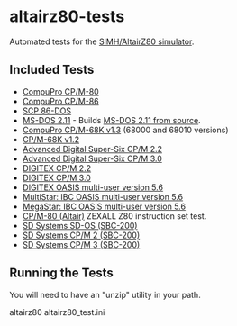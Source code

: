 # altairz80-tests
Automated tests for the [SIMH/AltairZ80 simulator](https://github.com/open-simh/simh).

## Included Tests

* [CompuPro CP/M-80](https://schorn.ch/cpm/zip/cpm86.zip)
* [CompuPro CP/M-86](https://schorn.ch/cpm/zip/cpm86.zip)
* [SCP 86-DOS](https://schorn.ch/cpm/zip/86dos.zip)
* [MS-DOS 2.11](https://github.com/hharte/altairz80-packages/tree/main/msdos211_test) - Builds [MS-DOS 2.11 from source](https://github.com/hharte/ms-dos).
* [CompuPro CP/M-68K v1.3](https://github.com/hharte/altairz80-packages/tree/main/ccpm68k13) (68000 and 68010 versions)
* [CP/M-68K v1.2](https://schorn.ch/cpm/zip/cpm68k.zip)
* [Advanced Digital Super-Six CP/M 2.2](https://github.com/hharte/altairz80-packages/tree/main/adc_cpm2)
* [Advanced Digital Super-Six CP/M 3.0](https://github.com/hharte/altairz80-packages/tree/main/adc_cpm3)
* [DIGITEX CP/M 2.2](https://github.com/hharte/altairz80-packages/tree/main/dig_cpm2)
* [DIGITEX CP/M 3.0](https://github.com/hharte/altairz80-packages/tree/main/dig_cpm3)
* [DIGITEX OASIS multi-user version 5.6](https://github.com/open-simh/simh/pull/github.com/hharte/altairz80-packages/tree/main/dig_oasis56)
* [MultiStar: IBC OASIS multi-user version 5.6](https://github.com/hharte/altairz80-packages/blob/main/ibcmcc_oasis56)
* [MegaStar: IBC OASIS multi-user version 5.6](https://github.com/hharte/altairz80-packages/blob/main/ibcscc_oasis56)
* [CP/M-80 (Altair)](https://schorn.ch/cpm/zip/cpm2.zip) ZEXALL Z80 instruction set test.
* [SD Systems SD-OS (SBC-200)](https://github.com/deltecent/altairz80-packages/blob/main/sds_sdos)
* [SD Systems CP/M 2 (SBC-200)](https://github.com/deltecent/altairz80-packages/blob/main/sds_cpm2)
* [SD Systems CP/M 3 (SBC-200)](https://github.com/deltecent/altairz80-packages/blob/main/sds_cpm3)

## Running the Tests

You will need to have an "unzip" utility in your path.

altairz80 altairz80_test.ini

